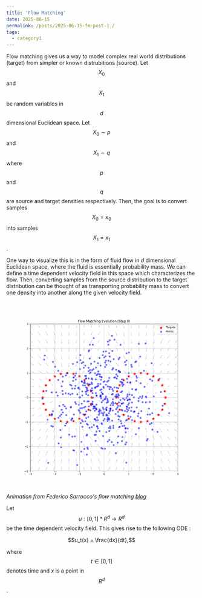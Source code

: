 ```yaml
---
title: 'Flow Matching'
date: 2025-06-15
permalink: /posts/2025-06-15-fm-post-1./
tags:
  - category1
---
```


Flow matching gives us a way to model complex real world distributions (target) from simpler or known distrubitions (source). Let $$X_0$$ and $$X_1$$ be random variables in $$d$$ dimensional Euclidean space. Let $$X_0 \sim p$$ and $$X_1 \sim q$$ where $$p$$ and $$q$$ are source and target densities respectively. Then, the goal is to convert samples $$X_0 = x_0$$ into samples $$X_1 = x_1$$. 

One way to visualize this is in the form of fluid flow in $d$ dimensional Euclidean space, where the fluid is essentially probability mass. We can define a time dependent velocity field in this space which characterizes the flow. Then, converting samples from the source distribution to the target distribution can be thought of as transporting probability mass to convert one density into another along the given velocity field. 

![Flow Matching visualization where fluid "particles" "flow" from one distrubution to another](/images/flow_matching.gif)
*Animation from Federico Sarrocco's flow matching [blog](https://federicosarrocco.com/blog/flow-matching)*

Let $$u : [0,1] * R^d \rightarrow R^d$$ be the time dependent velocity field. This gives rise to the following ODE : 

$$u_t(x) = \frac{dx}{dt},$$ 

where $$t \in [0,1]$$ denotes time and $x$ is a point in $$R^d$$. 